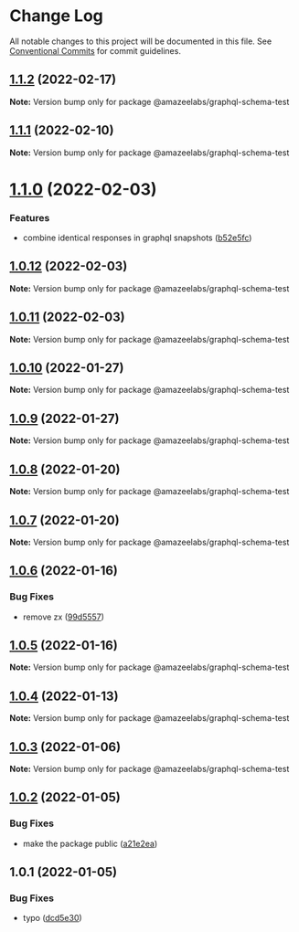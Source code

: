 # Change Log

All notable changes to this project will be documented in this file.
See [Conventional Commits](https://conventionalcommits.org) for commit guidelines.

## [1.1.2](https://github.com/AmazeeLabs/silverback-mono/compare/@amazeelabs/graphql-schema-test@1.1.1...@amazeelabs/graphql-schema-test@1.1.2) (2022-02-17)

**Note:** Version bump only for package @amazeelabs/graphql-schema-test





## [1.1.1](https://github.com/AmazeeLabs/silverback-mono/compare/@amazeelabs/graphql-schema-test@1.1.0...@amazeelabs/graphql-schema-test@1.1.1) (2022-02-10)

**Note:** Version bump only for package @amazeelabs/graphql-schema-test





# [1.1.0](https://github.com/AmazeeLabs/silverback-mono/compare/@amazeelabs/graphql-schema-test@1.0.12...@amazeelabs/graphql-schema-test@1.1.0) (2022-02-03)


### Features

* combine identical responses in graphql snapshots ([b52e5fc](https://github.com/AmazeeLabs/silverback-mono/commit/b52e5fc4e6295e62d34863b14ce733a936689fe6))





## [1.0.12](https://github.com/AmazeeLabs/silverback-mono/compare/@amazeelabs/graphql-schema-test@1.0.11...@amazeelabs/graphql-schema-test@1.0.12) (2022-02-03)

**Note:** Version bump only for package @amazeelabs/graphql-schema-test





## [1.0.11](https://github.com/AmazeeLabs/silverback-mono/compare/@amazeelabs/graphql-schema-test@1.0.10...@amazeelabs/graphql-schema-test@1.0.11) (2022-02-03)

**Note:** Version bump only for package @amazeelabs/graphql-schema-test





## [1.0.10](https://github.com/AmazeeLabs/silverback-mono/compare/@amazeelabs/graphql-schema-test@1.0.9...@amazeelabs/graphql-schema-test@1.0.10) (2022-01-27)

**Note:** Version bump only for package @amazeelabs/graphql-schema-test





## [1.0.9](https://github.com/AmazeeLabs/silverback-mono/compare/@amazeelabs/graphql-schema-test@1.0.8...@amazeelabs/graphql-schema-test@1.0.9) (2022-01-27)

**Note:** Version bump only for package @amazeelabs/graphql-schema-test





## [1.0.8](https://github.com/AmazeeLabs/silverback-mono/compare/@amazeelabs/graphql-schema-test@1.0.7...@amazeelabs/graphql-schema-test@1.0.8) (2022-01-20)

**Note:** Version bump only for package @amazeelabs/graphql-schema-test





## [1.0.7](https://github.com/AmazeeLabs/silverback-mono/compare/@amazeelabs/graphql-schema-test@1.0.6...@amazeelabs/graphql-schema-test@1.0.7) (2022-01-20)

**Note:** Version bump only for package @amazeelabs/graphql-schema-test





## [1.0.6](https://github.com/AmazeeLabs/silverback-mono/compare/@amazeelabs/graphql-schema-test@1.0.5...@amazeelabs/graphql-schema-test@1.0.6) (2022-01-16)


### Bug Fixes

* remove zx ([99d5557](https://github.com/AmazeeLabs/silverback-mono/commit/99d5557bc6a5666e5afb1dc01bed8cb66b7c6e26))





## [1.0.5](https://github.com/AmazeeLabs/silverback-mono/compare/@amazeelabs/graphql-schema-test@1.0.4...@amazeelabs/graphql-schema-test@1.0.5) (2022-01-16)

**Note:** Version bump only for package @amazeelabs/graphql-schema-test





## [1.0.4](https://github.com/AmazeeLabs/silverback-mono/compare/@amazeelabs/graphql-schema-test@1.0.3...@amazeelabs/graphql-schema-test@1.0.4) (2022-01-13)

**Note:** Version bump only for package @amazeelabs/graphql-schema-test





## [1.0.3](https://github.com/AmazeeLabs/silverback-mono/compare/@amazeelabs/graphql-schema-test@1.0.2...@amazeelabs/graphql-schema-test@1.0.3) (2022-01-06)

**Note:** Version bump only for package @amazeelabs/graphql-schema-test





## [1.0.2](https://github.com/AmazeeLabs/silverback-mono/compare/@amazeelabs/graphql-schema-test@1.0.1...@amazeelabs/graphql-schema-test@1.0.2) (2022-01-05)


### Bug Fixes

* make the package public ([a21e2ea](https://github.com/AmazeeLabs/silverback-mono/commit/a21e2eae02f1e7051d8145ae4bef0df7cc0d97dc))





## 1.0.1 (2022-01-05)


### Bug Fixes

* typo ([dcd5e30](https://github.com/AmazeeLabs/silverback-mono/commit/dcd5e307421c3a5fc99590fee7211ceaca58da80))
